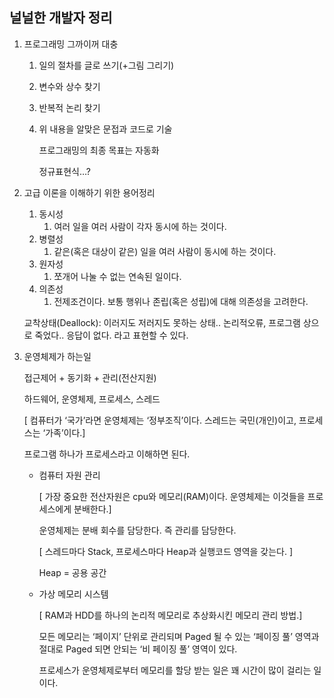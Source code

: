 ## 널널한 개발자 정리

1. 프로그래밍 그까이꺼 대충 
    1. 일의 절차를 글로 쓰기(+그림 그리기)
    2. 변수와 상수 찾기
    3. 반복적 논리 찾기
    4. 위 내용을 알맞은 문접과 코드로 기술
        
        프로그래밍의 최종 목표는 자동화 
        
        정규표현식…?
        
2. 고급 이론을 이해하기 위한 용어정리
    1. 동시성
        1. 여러 일을 여러 사람이 각자 동시에 하는 것이다. 
    2. 병렬성
        1. 같은(혹은 대상이 같은) 일을 여러 사람이 동시에 하는 것이다. 
    3. 원자성
        1. 쪼개어 나눌 수 없는 연속된 일이다. 
    4. 의존성
        1. 전제조건이다. 보통 행위나 존립(혹은 성립)에 대해 의존성을 고려한다. 
        
    
    교착상태(Deallock): 이러지도 저러지도 못하는 상태.. 논리적오류, 프로그램 상으로 죽었다.. 응답이 없다. 라고 표현할 수 있다. 
    
3. 운영체제가 하는일
    
    접근제어 + 동기화 + 관리(전산지원)
    
    하드웨어, 운영체제, 프로세스, 스레드
    
    [ 컴퓨터가 ‘국가’라면 운영체제는 ‘정부조직’이다. 스레드는 국민(개인)이고, 프로세스는 ‘가족’이다.]
    
    프로그램 하나가 프로세스라고 이해하면 된다. 
    
    - 컴퓨터 자원 관리
        
        [ 가장 중요한 전산자원은 cpu와 메모리(RAM)이다. 운영체제는 이것들을 프로세스에게 분배한다.]
        
        운영체제는 분배 회수를 담당한다. 즉 관리를 담당한다. 
        
        [ 스레드마다 Stack, 프로세스마다 Heap과 실행코드 영역을 갖는다. ] 
        
        Heap = 공용 공간 
        
    - 가상 메모리 시스템
        
        [ RAM과 HDD를 하나의 논리적 메모리로 추상화시킨 메모리 관리 방법.]
        
        모든 메모리는 ‘페이지’ 단위로 관리되며 Paged 될 수 있는 ‘페이징 풀’ 영역과 절대로 Paged 되면 안되는 ‘비 페이징 풀’ 영역이 있다. 
        
        프로세스가 운영체제로부터 메모리를 할당 받는 일은 꽤 시간이 많이 걸리는 일이다.